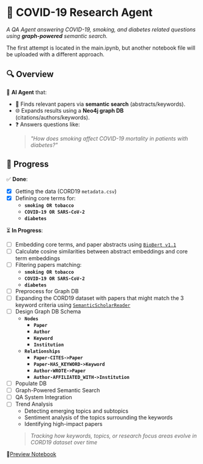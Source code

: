 # 🦠 COVID-19 Research Agent 
*A QA Agent answering COVID-19, smoking, and diabetes related questions using **graph-powered** semantic search.*

The first attempt is located in the main.ipynb, but another notebook file will be uploaded with a different approach.

## 🔍 Overview  
🧠 **AI Agent** that:  
- 🔎 Finds relevant papers via **semantic search** (abstracts/keywords).  
- 🌐 Expands results using a **Neo4j graph DB** (citations/authors/keywords).  
- ❓ Answers questions like:  
  > *"How does smoking affect COVID-19 mortality in patients with diabetes?"*  

## 📌 Progress  
✅ **Done**:  
- [x] Getting the data (CORD19 `metadata.csv`)
- [x] Defining core terms for:
  - **`smoking OR tobacco`**  
  - **`COVID-19 OR SARS-CoV-2`**
  - **`diabetes`**
    

⏳ **In Progress**: 
- [ ] Embedding core terms, and paper abstracts using [`BioBert v1.1`](https://huggingface.co/dmis-lab/biobert-v1.1)
- [ ] Calculate cosine similarities between abstract embeddings and core term embeddings
- [ ] Filtering papers matching:  
  - **`smoking OR tobacco`**  
  - **`COVID-19 OR SARS-CoV-2`**
  - **`diabetes`**
- [ ] Preprocess for Graph DB
- [ ] Expanding the CORD19 dataset with papers that might match the 3 keyword criteria using [`SemanticScholarReader`](https://github.com/run-llama/llama_index/tree/main/llama-index-integrations/readers/llama-index-readers-semanticscholar)
- [ ] Design Graph DB Schema
   - **`Nodes`**
     - **`Paper`**
     - **`Author`**
     - **`Keyword`**
     - **`Institution`**  
   - **`Relationships`**
     - **`Paper-CITES->Paper`**
     - **`Paper-HAS_KEYWORD->Keyword`**
     - **`Author-WROTE->Paper`**
     - **`Author-AFFILIATED_WITH->Institution`**
- [ ] Populate DB
- [ ] Graph-Powered Semantic Search
- [ ] QA System Integration
- [ ] Trend Analysis
    - Detecting emerging topics and subtopics
    - Sentiment analysis of the topics surrounding the keywords
    - Identifying high-impact papers
    > *Tracking how keywords, topics, or research focus areas evolve in CORD19 dataset over time*

📌[Preview Notebook](https://nbviewer.org/github/danebencedavid/NLP-A-Agent/blob/master/main.ipynb)







